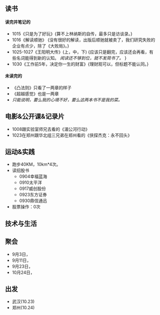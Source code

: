 
## 读书
####  读完并笔记的
+ 1015《只是为了好玩》{算不上林纳斯的自传，最多只是访谈录。}
+ 1016《解读顺驰》 {没有很好的解读，出版后顺驰就被卖了，我们研究失败的企业有点少，除了《大败局》。}
+ 1025-1027《王阳明大传》(上，中，下) {应该只是翻完，应该还会再看，有些名词能得到新的认知。 *阅读还不够到位，就不发简书了。* }
+ 1030《工作前5年，决定你一生的财富》{理财观可以，但标题不能认同。}

####  未读完的
+ 《凸法则》只看了一两章的样子
+ 《超越感觉》也是一两章
+ *只能说明，要么我的心境不好，要么这两本书不是我的菜。*

##  电影&公开课&记录片
+ 1008跟实验室师兄去看的《湄公河行动》
+ 1023在郑州跟华北组三兄弟在郑州看的《侠探杰克：永不回头》

##  运动&实践
+ 跑步40KM，10km*4次。
+ 读招股书
	+ 0904幸福蓝海
	+ 0910太平洋
	+ 0917威创股份
	+ 0923东方证券
	+ 0930鼎信通迅
+ 股票操作：0次

##  技术与生活


##  聚会
+ 9月3日，
+ 9月11日，
+ 9月23日，
+ 10月24日，

##  出发
+ 武汉(10.23)
+ 郑州(10.24)